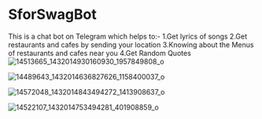 # SforSwagBot
This is a chat bot on Telegram which helps to:-
1.Get lyrics of songs
2.Get restaurants and cafes by sending your location
3.Knowing about the Menus of restaurants and cafes near you
4.Get Random Quotes
![14513665_1432014930160930_1957849808_o](https://cloud.githubusercontent.com/assets/12881364/19017234/6b0a5984-8850-11e6-93c1-db6d40c01a51.png)

![14489643_1432014636827626_1158400037_o](https://cloud.githubusercontent.com/assets/12881364/19017239/ad813490-8850-11e6-977e-fa0377b8243b.png)

![14572048_1432014843494272_1413908637_o](https://cloud.githubusercontent.com/assets/12881364/19017243/d61cde68-8850-11e6-8d8e-94f4f1f5f0ab.png)

![14522107_1432014753494281_401908859_o](https://cloud.githubusercontent.com/assets/12881364/19017255/0ac387c0-8851-11e6-9fc6-2c364810ca67.png)
